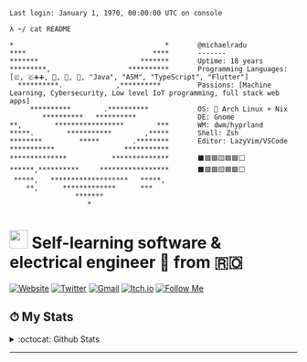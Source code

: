 ```console
Last login: January 1, 1970, 00:00:00 UTC on console

λ ~/ cat README

*                                     *       @michaelradu                    
****                               ****       -------                    
*******                         *******       Uptime: 18 years                    
*********,                   **********       Programming Languages: [🇨, 🇨➕➕, 🐍, 🦀, 🐹, "Java", "ASM", "TypeScript", "Flutter"]
  **********.             ,**********         Passions: [Machine Learning, Cybersecurity, Low level IoT programming, full stack web apps]                    
     **********        .**********            OS: 🐧 Arch Linux + Nix                    
        **********   **********               DE: Gnome                    
**,        *****************        ***       WM: dwm/hyprland                    
*****.        ***********        ,*****       Shell: Zsh                   
********         *****        .********       Editor: LazyVim/VSCode
***********                 ***********                    
**************           **************       ⬛🟥🟩🟨🟦🟪⬜       
******,**********     *****************       ⬛🟥🟩🟨🟦🟪⬜             
 *****,   *******************   *****,                     
    **,      *************      ***                        
                *******                                    
                   *                                       
```

<h1><img src="https://media.giphy.com/media/hvRJCLFzcasrR4ia7z/giphy.gif" width="32">
    Self-learning software & electrical engineer</b> 🚀 from <b>🇷🇴</b></h1>
    <a href="https://mihairadu.cf" target="_blank"><img alt="Website"
                src="https://img.shields.io/badge/website-red?style=for-the-badge&logo=astro&logoColor=white" /></a>
    <a href="https://twitter.com/MichaelRaduu" target="_blank"><img alt="Twitter"
                src="https://img.shields.io/badge/twitter-%231DA1F2.svg?&style=for-the-badge&logo=twitter&logoColor=white" /></a>
    <a href="mailto:miihairadu@gmail.com" target="_blank"><img alt="Gmail"
                src="https://img.shields.io/badge/-Gmail-D14836?style=for-the-badge&logo=Gmail&logoColor=white" /></a>
    <a href="https://michaelradu.itch.io"><img alt="Itch.io"
                src="https://img.shields.io/badge/-Itch.io-%23FA5C5C?style=for-the-badge&logo=itch.io&logoColor=ffffff"></a>
    <a href="https://github.com/michaelradu"><img alt="Follow Me"
                src="https://img.shields.io/github/followers/michaelradu?label=Follow%20Me&style=for-the-badge"></a>
    <div>
        <h2>⏱ My Stats
        </h2>
    </div>
    <div>
        <details>
            <summary>
                :octocat: Github Stats
            </summary>
            <br />
            <p align="center">
                <img height="160" alt="Michael's Github Stats"
                    src="https://github-readme-stats.vercel.app/api?username=michaelradu&show_icons=true&hide_border=true&theme=dark&count_private=true" />
                <img alt="Michael's Github Stats" height="160"
                    src="https://github-readme-stats.vercel.app/api/top-langs/?username=michaelradu&hide=assembly&layout=compact&theme=dark" />
            </p>
        </details>
    </div>
</div>
<hr />
</br>
